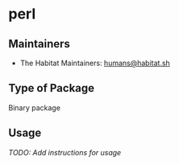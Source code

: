 # perl

## Maintainers

* The Habitat Maintainers: <humans@habitat.sh>

## Type of Package

Binary package

## Usage

*TODO: Add instructions for usage*
